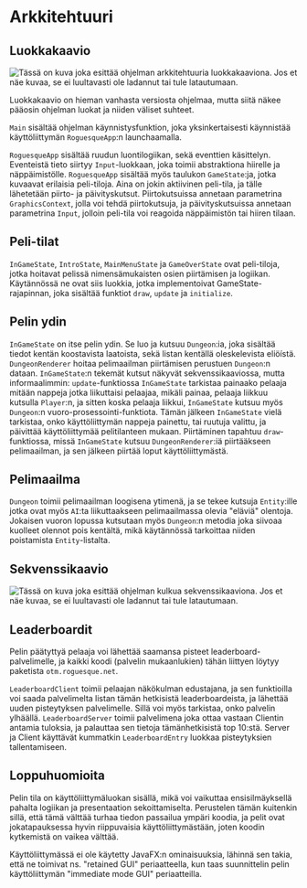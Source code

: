 # Arkkitehtuuri

## Luokkakaavio
![Tässä on kuva joka esittää ohjelman arkkitehtuuria
luokkakaaviona. Jos et näe kuvaa, se ei luultavasti ole ladannut tai
tule latautumaan.](class-diagram.png)

Luokkakaavio on hieman vanhasta versiosta ohjelmaa, mutta siitä näkee
pääosin ohjelman luokat ja niiden väliset suhteet.

`Main` sisältää ohjelman käynnistysfunktion, joka yksinkertaisesti
käynnistää käyttöliittymän `RoguesqueApp`:n launchaamalla.

`RoguesqueApp` sisältää ruudun luontilogiikan, sekä eventtien
käsittelyn. Eventeistä tieto siirtyy `Input`-luokkaan, joka toimii
abstraktiona hiirelle ja näppäimistölle. `RoguesqueApp` sisältää myös
taulukon `GameState`:ja, jotka kuvaavat erilaisia peli-tiloja. Aina on
jokin aktiivinen peli-tila, ja tälle lähetetään piirto- ja
päivityskutsut. Piirtokutsuissa annetaan parametrina
`GraphicsContext`, jolla voi tehdä piirtokutsuja, ja päivityskutsuissa
annetaan parametrina `Input`, jolloin peli-tila voi reagoida
näppäimistön tai hiiren tilaan.

## Peli-tilat
`InGameState`, `IntroState`, `MainMenuState` ja `GameOverState` ovat
peli-tiloja, jotka hoitavat pelissä nimensämukaisten osien piirtämisen
ja logiikan. Käytännössä ne ovat siis luokkia, jotka implementoivat
GameState-rajapinnan, joka sisältää funktiot `draw`, `update` ja
`initialize`.

## Pelin ydin
`InGameState` on itse pelin ydin. Se luo ja kutsuu `Dungeon`:ia, joka
sisältää tiedot kentän koostavista laatoista, sekä listan kentällä
oleskelevista eliöístä. `DungeonRenderer` hoitaa pelimaailman
piirtämisen perustuen `Dungeon`:n dataan. `InGameState`:n tekemät
kutsut näkyvät sekvenssikaaviossa, mutta informaalimmin:
`update`-funktiossa `InGameState` tarkistaa painaako pelaaja mitään
nappeja jotka liikuttaisi pelaajaa, mikäli painaa, pelaaja liikkuu
kutsulla `Player`:n, ja sitten koska pelaaja liikkui, `InGameState`
kutsuu myös `Dungeon`:n vuoro-prosessointi-funktiota. Tämän jälkeen
`InGameState` vielä tarkistaa, onko käyttöliittymän nappeja painettu,
tai ruutuja valittu, ja päivittää käyttöliittymää pelitilanteen
mukaan. Piirtäminen tapahtuu `draw`-funktiossa, missä `InGameState`
kutsuu `DungeonRenderer`:iä piirtääkseen pelimaailman, ja sen jälkeen
piirtää loput käyttöliittymästä.

## Pelimaailma
`Dungeon` toimii pelimaailman loogisena ytimenä, ja se tekee kutsuja
`Entity`:ille jotka ovat myös `AI`:ta liikuttaakseen pelimaailmassa
olevia "eläviä" olentoja. Jokaisen vuoron lopussa kutsutaan myös
`Dungeon`:n metodia joka siivoaa kuolleet olennot pois kentältä, mikä
käytännössä tarkoittaa niiden poistamista `Entity`-listalta.

## Sekvenssikaavio
![Tässä on kuva joka esittää ohjelman kulkua sekvenssikaaviona. Jos et
näe kuvaa, se ei luultavasti ole ladannut tai tule
latautumaan.](sequence-diagram.png)

## Leaderboardit
Pelin päätyttyä pelaaja voi lähettää saamansa pisteet
leaderboard-palvelimelle, ja kaikki koodi (palvelin mukaanlukien)
tähän liittyen löytyy paketista `otm.roguesque.net`.

`LeaderboardClient` toimii pelaajan näkökulman edustajana, ja sen
funktioilla voi saada palvelimelta listan tämän hetkisistä
leaderboardeista, ja lähettää uuden pisteytyksen palvelimelle. Sillä
voi myös tarkistaa, onko palvelin ylhäällä. `LeaderboardServer` toimii
palvelimena joka ottaa vastaan Clientin antamia tuloksia, ja palauttaa
sen tietoja tämänhetkisistä top 10:stä. Server ja Client käyttävät
kummatkin `LeaderboardEntry` luokkaa pisteytyksien tallentamiseen.

## Loppuhuomioita
Pelin tila on käyttöliittymäluokan sisällä, mikä voi vaikuttaa
ensisilmäyksellä pahalta logiikan ja presentaation
sekoittamiselta. Perustelen tämän kuitenkin sillä, että tämä välttää
turhaa tiedon passailua ympäri koodia, ja pelit ovat jokatapauksessa
hyvin riippuvaisia käyttöliittymästään, joten koodin kytkemistä on
vaikea välttää.

Käyttöliittymässä ei ole käytetty JavaFX:n ominaisuuksia, lähinnä sen
takia, että ne toimivat ns. "retained GUI" periaatteella, kun taas
suunnittelin pelin käyttöliittymän "immediate mode GUI" periaatteilla.
